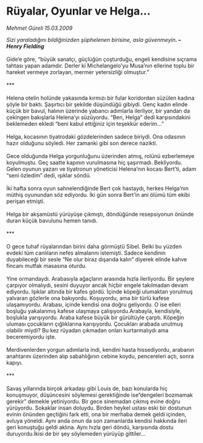 # Rüyalar, Oyunlar ve Helga...

*Mehmet Güreli 15.03.2009*

<div class="taraf_structure_2col_1zq">
<div class="margen_n">



 <p><i>Sizi yaraladığını bildiğinizden şüphelenen birisine, asla güvenmeyin<b>. </b></i><b>–</b> <b><i>Henry Fielding</i></b><i></i>   <br/><br/>Gide’e göre, “büyük sanatçı, güçlüğün çoşturduğu, engeli kendisine sıçrama tahtası yapan adamdır. Derler ki Michelangelo’yu Musa’nın ellerine toplu bir hareket vermeye zorlayan, mermer yetersizliği olmuştur.” <br/><br/>*** <br/><br/>Helena otelin holünde yakasında kırmızı bir fular koridordan süzülen kadına şöyle bir baktı. Şaşırtıcı bir şekilde düşündüğü gibiydi. Genç kadın elinde küçük bir bavul, halının üzerinde yabancı adımlarla ilerliyor, bir yandan da çekingen bakışlarla Helena’yı süzüyordu. “Ben, Helga” dedi karşısındakini beklemeden ekledi “beni kabul ettiğiniz için teşekkür ederim...” <br/><br/>Helga, kocasının tiyatrodaki gözdelerinden sadece biriydi. Ona odasının hazır olduğunu söyledi. Her zamanki gibi son derece nazikti. <br/><br/>Gece olduğunda Helga yorgunluğunu üzerinden atmış, rolünü ezberlemeye koyulmuştu. Geç saatte kapının vurulmasına hiç şaşırmadı. Bekliyordu. Gelen oyunun yazarı ve tiyatronun yöneticisi Helena’nın kocası Bert’ti, adam “seni özledim” dedi, ışıklar söndü. <br/><br/>İki hafta sonra oyun sahnelendiğinde Bert çok hastaydı, herkes Helga’nın müthiş oyunundan söz ediyordu. İki gün sonra Bert’in ani ölümü tüm ekibi perişan etmişti. <br/><br/>Helga bir akşamüstü yürüyüşe çıkmıştı, döndüğünde resepsiyonun önünde duran küçük bavulunu hemen tanıdı. <br/><br/>*** <br/><br/>O gece tuhaf rüyalarından birini daha görmüştü Sibel. Belki bu yüzden evdeki tüm canlıların nefes almalarını istemişti. Sadece kendinin duyabileceği bir sesle “Ne olur biraz dışarıda kalın” diyerek elinde kahve fincanı mutfak masasına oturdu. <br/><br/>Yine ormandaydı. Arabasıyla ağaçların arasında hızla ilerliyordu. Bir şeylere çarpıyor olmalıydı, sesini duyuyor ancak hiçbir engele takılmadan devam ediyordu. Işıklar altında bir kafes gördü. İçinde köpeği ulumaktan yorulmuş yalvaran gözlerle ona bakıyordu. Koşuyordu, ama bir türlü kafese ulaşamıyordu. Arabası, içinde kendisi ona doğru geliyordu. O ise elleri boşluğu yakalanmış kafese ulaşmaya çalışıyordu.Arabayla, kendisiyle, boşlukla yarışıyordu. Araba kafese büyük bir gürültüyle çarptı. Köpeğin uluması çocukların çığlıklarına karışıyordu. Çocukları arabada unutmuş olabilir miydi? Bu kez rüyadan çıkmadan onları kurtarmalıydı ama beceremiyordu işte. <br/><br/>Merdivenlerden yorgun adımlarla indi, kendini hasta hissediyordu, arabanın anahtarını üzerinden alıp sabahlığının cebine koydu, pencereleri açtı, sonra kapıyı. <br/><br/>*** <br/><br/>Savaş yıllarında birçok arkadaşı gibi Louis de, bazı konularda hiç konuşmuyor, düşüncesini söylemesi gerektiğinde ise“dengeleri bozmamak gerekir” demekle yetiniyordu. Bir gece sinemadan çıkmış evine doğru yürüyordu. Sokaklar insan doluydu. Birden heykel ustası eski bir dostunun evinin önünden geçtiğini fark etti, ona bir merhaba demek geldi içinden, avluya yöneldi. Aynı anda onun da son zamanlarda kendisi hakkında ileri geri konuştuğu geldi aklına. Aynı hızla geri döndü, karşısında dostu duruyordu.İkisi de bir şey söylemeden yürüyüp gittiler...</p>
<br/>
<br/>
<br/>



<br/>


<div id="taraf_not">
</div>

</div>


</div>
